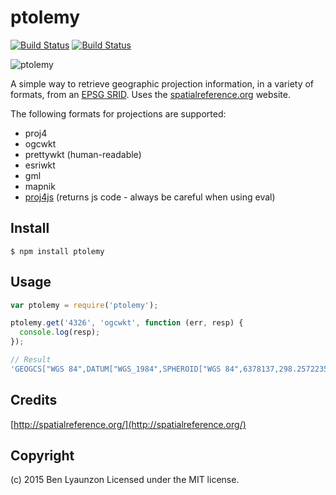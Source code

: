 # ptolemy
[![Build Status](http://img.shields.io/travis/lyaunzbe/ptolemy.svg?style=flat-square)](https://travis-ci.org/lyaunzbe/ptolemy)
[![Build Status](http://img.shields.io/npm/v/ptolemy.svg?style=flat-square)](https://www.npmjs.org/package/ptolemy)

![ptolemy](http://i.imgur.com/OEqohGJ.png)

A simple way to retrieve geographic projection information, in a variety of formats, from an [EPSG SRID](http://en.wikipedia.org/wiki/SRID). Uses the [spatialreference.org](http://spatialreference.org/about/) website.

The following formats for projections are supported:
 
 * proj4
 * ogcwkt
 * prettywkt (human-readable)
 * esriwkt
 * gml
 * mapnik
 * [proj4js](http://proj4js.org/) (returns js code - always be careful when using eval)

Install
-------

```
$ npm install ptolemy
```

Usage
-----

```js
var ptolemy = require('ptolemy');

ptolemy.get('4326', 'ogcwkt', function (err, resp) {
  console.log(resp);
});

// Result
'GEOGCS["WGS 84",DATUM["WGS_1984",SPHEROID["WGS 84",6378137,298.257223563,AUTHORITY["EPSG","7030"]],AUTHORITY["EPSG","6326"]],PRIMEM["Greenwich",0,AUTHORITY["EPSG","8901"]],UNIT["degree",0.01745329251994328,AUTHORITY["EPSG","9122"]],AUTHORITY["EPSG","4326"]]'
```

Credits
---------
[http://spatialreference.org/](http://spatialreference.org/)

Copyright
---------

(c) 2015 Ben Lyaunzon Licensed under the MIT license.
